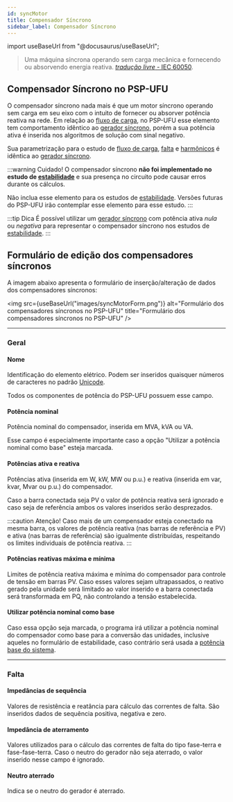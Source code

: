 ```yaml
---
id: syncMotor
title: Compensador Síncrono
sidebar_label: Compensador Síncrono
---
```

import useBaseUrl from "@docusaurus/useBaseUrl";

<link rel="stylesheet" href={useBaseUrl("katex/katex.min.css")} />

> Uma máquina síncrona operando sem carga mecânica e fornecendo ou absorvendo energia reativa. [*tradução livre* - IEC 60050](
http://www.electropedia.org/iev/iev.nsf/display?openform&ievref=411-34-03).

## Compensador Síncrono no PSP-UFU
O compensador síncrono nada mais é que um motor síncrono operando sem carga em seu eixo com o intuito de fornecer ou absorver potência reativa na rede. Em relação ao [fluxo de carga](powerFlow), no PSP-UFU esse elemento tem comportamento idêntico ao [gerador síncrono](syncGenerator), porém a sua potência ativa é inserida nos algoritmos de solução com sinal negativo.

Sua parametrização para o estudo de [fluxo de carga](powerFlow), [falta](fault) e [harmônicos](harmonics) é idêntica ao [gerador síncrono](syncGenerator).

:::warning Cuidado!
O compensador síncrono **não foi implementado no estudo de [estabilidade](stability)** e sua presença no circuito pode causar erros durante os cálculos.

Não inclua esse elemento para os estudos de [estabilidade](stability). Versões futuras do PSP-UFU irão contemplar esse elemento para esse estudo.
:::

:::tip Dica
É possível utilizar um [gerador síncrono](syncGenerator) com potência ativa *nula* ou *negativa* para representar o compensador síncrono nos estudos de [estabilidade](stability).
:::

## Formulário de edição dos compensadores síncronos
A imagem abaixo apresenta o formulário de inserção/alteração de dados dos compensadores síncronos:

<img src={useBaseUrl("images/syncMotorForm.png")} alt="Formulário dos compensadores síncronos no PSP-UFU" title="Formulário dos compensadores síncronos no PSP-UFU" />

---
### Geral

#### Nome
Identificação do elemento elétrico. Podem ser inseridos quaisquer números de caracteres no padrão [Unicode](https://pt.wikipedia.org/wiki/Unicode).

Todos os componentes de potência do PSP-UFU possuem esse campo.

#### Potência nominal
Potência nominal do compensador, inserida em MVA, kVA ou VA.

Esse campo é especialmente importante caso a opção "Utilizar a potência nominal como base" esteja marcada.

#### Potências ativa e reativa
Potências ativa (inserida em W, kW, MW ou p.u.) e reativa (inserida em var, kvar, Mvar ou p.u.) do compensador.

Caso a barra conectada seja PV o valor de potência reativa será ignorado e caso seja de referência ambos os valores inseridos serão desprezados.

:::caution Atenção!
Caso mais de um compensador esteja conectado na mesma barra, os valores de potência reativa (nas barras de referência e PV) e ativa (nas barras de referência) são igualmente distribuídas, respeitando os limites individuais de potência reativa.
:::

#### Potências reativas máxima e mínima
Limites de potência reativa máxima e mínima do compensador para controle de tensão em barras PV. Caso esses valores sejam ultrapassados, o reativo gerado pela unidade será limitado ao valor inserido e a barra conectada será transformada em PQ, não controlando a tensão estabelecida.

#### Utilizar potência nominal como base
Caso essa opção seja marcada, o programa irá utilizar a potência nominal do compensador como base para a conversão das unidades, inclusive aqueles no formulário de estabilidade, caso contrário será usada a [potência base do sistema](simulationConfig).

---
### Falta

#### Impedâncias de sequência
Valores de resistência e reatância para cálculo das correntes de falta. São inseridos dados de sequência positiva, negativa e zero.

#### Impedância de aterramento
Valores utilizados para o cálculo das correntes de falta do tipo fase-terra e fase-fase-terra. Caso o neutro do gerador não seja aterrado, o valor inserido nesse campo é ignorado.

#### Neutro aterrado
Indica se o neutro do gerador é aterrado.
